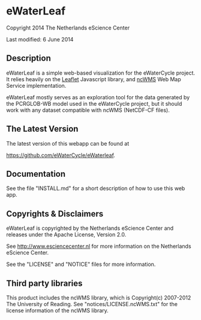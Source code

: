 eWaterLeaf
======================

Copyright 2014 The Netherlands eScience Center

Last modified: 6 June 2014


Description
-----------

eWaterLeaf is a simple web-based visualization for the eWaterCycle project. It relies heavily on the [Leaflet](www.leaflet.com) Javascript library, and [ncWMS](http://www.resc.rdg.ac.uk/trac/ncWMS/) Web Map Service implementation.

eWaterLeaf mostly serves as an exploration tool for the data generated by the PCRGLOB-WB model used in the eWaterCycle project, but it should work with any dataset compatible with ncWMS (NetCDF-CF files).

The Latest Version
------------------

The latest version of this webapp can be found at

<https://github.com/eWaterCycle/eWaterleaf>.


Documentation
-------------

See the file "INSTALL.md" for a short description of how to use this web app.


Copyrights & Disclaimers
------------------------

eWaterLeaf is copyrighted by the Netherlands eScience Center and 
releases under the Apache License, Version 2.0.

See <http://www.esciencecenter.nl> for more information on the 
Netherlands eScience Center.

See the "LICENSE" and "NOTICE" files for more information.
 
Third party libraries
---------------------

This product includes the ncWMS library, which is Copyright(c) 2007-2012 The University of Reading. See "notices/LICENSE.ncWMS.txt" for the license information of the ncWMS library.
